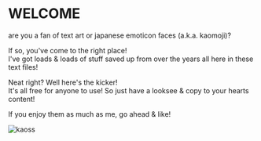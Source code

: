 # WELCOME
are you a fan of text art or japanese emoticon faces (a.k.a. kaomoji)? 

If so, you've come to the right place!<br>
I've got loads & loads of stuff saved up from over the years all here in these text files!

Neat right? Well here's the kicker!<br>
It's all free for anyone to use!  So just have a looksee & copy to your hearts content!

If you enjoy them as much as me, go ahead & like!

![kaoss](https://github.com/user-attachments/assets/b02248a2-ef48-4367-b4f4-bdf8dc7b7a0d)
